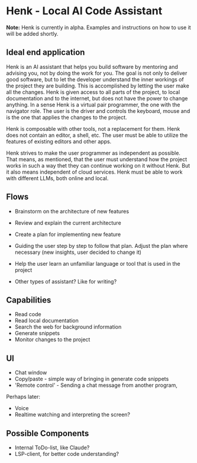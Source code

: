 # Henk - Local AI Code Assistant

**Note:** Henk is currently in alpha. Examples and instructions on how to use it will be added shortly.

## Ideal end application

Henk is an AI assistant that helps you build software by mentoring and advising you, not by doing the work for you. The goal is not only to deliver good software, but to let the developer understand the inner workings of the project they are building. This is accomplished by letting the user make all the changes. Henk is given access to all parts of the project, to local documentation and to the internet, but does not have the power to change anything. In a sense Henk is a virtual pair programmer, the one with the navigator role. The user is the driver and controls the keyboard, mouse and is the one that applies the changes to the project.

Henk is composable with other tools, not a replacement for them. Henk does not contain an editor, a shell, etc. The user must be able to utilize the features of existing editors and other apps.

Henk strives to make the user programmer as independent as possible. That means, as mentioned, that the user must understand how the project works in such a way thet they can continue working on it without Henk. But it also means independent of cloud services. Henk must be able to work with different LLMs, both online and local.

## Flows

- Brainstorm on the architecture of new features
- Review and explain the current architecture
- Create a plan for implementing new feature
- Guiding the user step by step to follow that plan. Adjust the plan where necessary (new insights, user decided to change it)
- Help the user learn an unfamiliar language or tool that is used in the project

- Other types of assistant? Like for writing?

## Capabilities

- Read code
- Read local documentation
- Search the web for background information
- Generate snippets
- Monitor changes to the project

## UI

- Chat window
- Copy/paste - simple way of bringing in generate code snippets
- 'Remote control' - Sending a chat message from another program,

Perhaps later:
- Voice
- Realtime watching and interpreting the screen? 

## Possible Components

- Internal ToDo-list, like Claude?
- LSP-client, for better code understanding?

